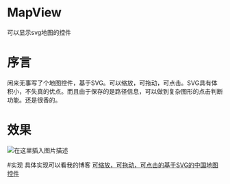 # MapView
可以显示svg地图的控件
# 序言
闲来无事写了个地图控件，基于SVG。可以缩放，可拖动，可点击。SVG具有体积小，不失真的优点。而且由于保存的是路径信息，可以做到复杂图形的点击判断功能。还是很香的。

# 效果
![在这里插入图片描述](https://img-blog.csdnimg.cn/e5554875921f4ef493f12cb37432f89b.gif#pic_center)

#实现
具体实现可以看我的博客
[可缩放，可拖动，可点击的基于SVG的中国地图控件](https://blog.csdn.net/qq_22706515/article/details/122488911)
